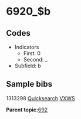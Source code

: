 # 6920\_$b

## Codes

-   Indicators
    -   First: 0
    -   Second: \_
-   Subfield: b

## Sample bibs

1313298 [Quicksearch](https://search.library.yale.edu/catalog/1313298) [VXWS](http://prodorbis.library.yale.edu:7014/vxws/GetHoldingsService?bibId=1313298)

**Parent topic:**[692](../../tags/692/692.md)

